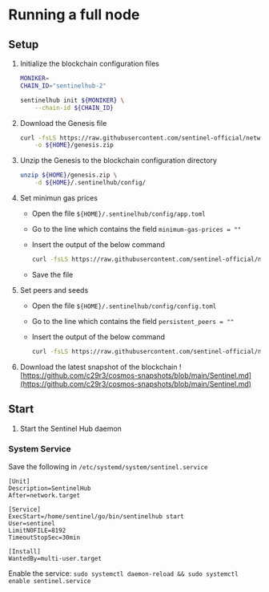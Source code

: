 # Running a full node

## Setup

1. Initialize the blockchain configuration files

    ``` sh
    MONIKER=
    CHAIN_ID="sentinelhub-2"

    sentinelhub init ${MONIKER} \
        --chain-id ${CHAIN_ID}
    ```

2. Download the Genesis file

    ``` sh
    curl -fsLS https://raw.githubusercontent.com/sentinel-official/networks/main/${CHAIN_ID}/genesis.zip \
        -o ${HOME}/genesis.zip
    ```

3. Unzip the Genesis to the blockchain configuration directory

    ``` sh
    unzip ${HOME}/genesis.zip \
        -d ${HOME}/.sentinelhub/config/
    ```

4. Set minimun gas prices

    * Open the file `${HOME}/.sentinelhub/config/app.toml`
    * Go to the line which contains the field `minimum-gas-prices = ""`
    * Insert the output of the below command

        ``` sh
        curl -fsLS https://raw.githubusercontent.com/sentinel-official/networks/main/${CHAIN_ID}/minimum-gas-prices.txt
        ```

    * Save the file

5. Set peers and seeds

    * Open the file `${HOME}/.sentinelhub/config/config.toml`
    * Go to the line which contains the field `persistent_peers = ""`
    * Insert the output of the below command

        ``` sh
        curl -fsLS https://raw.githubusercontent.com/sentinel-official/networks/main/${CHAIN_ID}/persistent_peers.txt
        ```

6. Download the latest snapshot of the blockchain ![https://github.com/c29r3/cosmos-snapshots/blob/main/Sentinel.md](https://github.com/c29r3/cosmos-snapshots/blob/main/Sentinel.md)

## Start

1. Start the Sentinel Hub daemon

### System Service

Save the following in `/etc/systemd/system/sentinel.service`
```
[Unit]
Description=SentinelHub
After=network.target

[Service]
ExecStart=/home/sentinel/go/bin/sentinelhub start 
User=sentinel
LimitNOFILE=8192
TimeoutStopSec=30min

[Install]
WantedBy=multi-user.target
```

Enable the service: `sudo systemctl daemon-reload && sudo systemctl enable sentinel.service`

